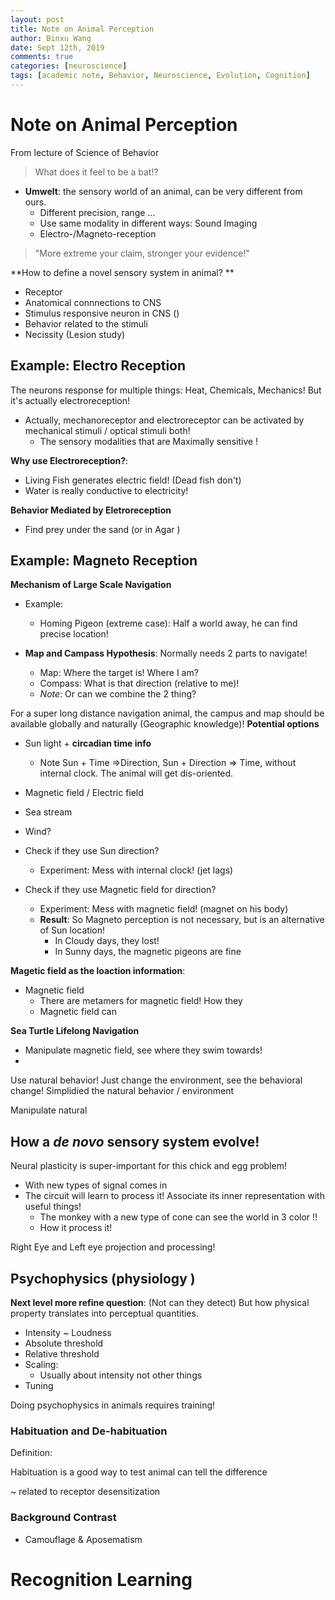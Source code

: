 ```yaml
---
layout: post
title: Note on Animal Perception
author: Binxu Wang
date: Sept 12th, 2019
comments: true
categories: [neuroscience]
tags: [academic note, Behavior, Neuroscience, Evolution, Cognition]
---
```


# Note on Animal Perception

From lecture of Science of Behavior

> What does it feel to be a bat!? 

* **Umwelt**: the sensory world of an animal, can be very different from ours.
  * Different precision, range ...
  * Use same modality in different ways: Sound Imaging
  * Electro-/Magneto-reception



> "More extreme your claim, stronger your evidence!"



**How to define a novel sensory system in animal? **

* Receptor
* Anatomical connnections to CNS
* Stimulus responsive neuron in CNS ()
* Behavior related to the stimuli
* Necissity (Lesion study)



## Example: Electro Reception

The neurons response for multiple things: Heat, Chemicals, Mechanics! But it's actually electroreception! 

* Actually, mechanoreceptor and electroreceptor can be activated by mechanical stimuli / optical stimuli both! 
  * The sensory modalities that are Maximally sensitive !



**Why use Electroreception?**: 

* Living Fish generates electric field! (Dead fish don't)
* Water is really conductive to electricity! 



**Behavior Mediated by Eletroreception**

* Find prey under the sand (or in Agar )





## Example: Magneto Reception

**Mechanism of Large Scale Navigation**

* Example:
  * Homing Pigeon (extreme case): Half a world away, he can find precise location! 

* **Map and Campass Hypothesis**: Normally needs 2 parts to navigate! 
  * Map: Where the target is! Where I am?
  * Compass: What is that direction (relative to me)! 
  * *Note*: Or can we combine the 2 thing? 



For a super long distance navigation animal, the campus and map should be available globally and naturally (Geographic knowledge)! **Potential options** 

* Sun light + **circadian time info** 
  * Note Sun + Time =>Direction, Sun + Direction => Time, without internal clock. The animal will get dis-oriented. 

* Magnetic field / Electric field
* Sea stream
* Wind? 



* Check if they use Sun direction?
  * Experiment: Mess with internal clock! (jet lags)
* Check if they use Magnetic field for direction?
  * Experiment: Mess with magnetic field! (magnet on his body)
  * **Result**: So Magneto perception is not necessary, but is an alternative of Sun location! 
    * In Cloudy days, they lost! 
    * In Sunny days, the magnetic pigeons are fine



**Magetic field as the loaction information**:

* Magnetic field 
  * There are metamers for magnetic field! How they 
  * Magnetic field can 

**Sea Turtle Lifelong Navigation**

* Manipulate magnetic field, see where they swim towards!
* 





Use natural behavior! Just change the environment, see the behavioral change! Simplidied the natural behavior / environment

Manipulate natural 





## How a *de novo* sensory system evolve! 

Neural plasticity is super-important for this chick and egg problem!

* With new types of signal comes in
* The circuit will learn to process it! Associate its inner representation with useful things! 
  * The monkey with a new type of cone can see the world in 3 color !! 
  * How it process it! 





Right Eye and Left eye projection and processing! 



## Psychophysics (physiology )

**Next level more refine question**: (Not can they detect) But how physical property translates into perceptual quantities. 

* Intensity ~ Loudness
* Absolute threshold
* Relative threshold
* Scaling: 
  * Usually about intensity not other things
* Tuning





Doing psychophysics in animals requires training! 



### Habituation and De-habituation

Definition: 

Habituation is a good way to test animal can tell the difference

~ related to receptor desensitization

### Background Contrast

* Camouflage & Aposematism



# Recognition Learning







